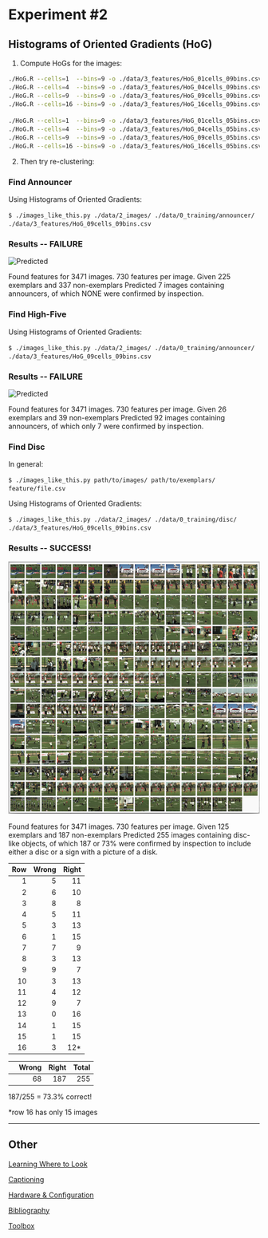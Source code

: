 # Experiment #2
## Histograms of Oriented Gradients (HoG)

1. Compute HoGs for the images:
```bash
./HoG.R --cells=1  --bins=9 -o ./data/3_features/HoG_01cells_09bins.csv ./data/2_images/
./HoG.R --cells=4  --bins=9 -o ./data/3_features/HoG_04cells_09bins.csv ./data/2_images/
./HoG.R --cells=9  --bins=9 -o ./data/3_features/HoG_09cells_09bins.csv ./data/2_images/
./HoG.R --cells=16 --bins=9 -o ./data/3_features/HoG_16cells_09bins.csv ./data/2_images/

./HoG.R --cells=1  --bins=9 -o ./data/3_features/HoG_01cells_05bins.csv ./data/2_images/
./HoG.R --cells=4  --bins=9 -o ./data/3_features/HoG_04cells_05bins.csv ./data/2_images/
./HoG.R --cells=9  --bins=9 -o ./data/3_features/HoG_09cells_05bins.csv ./data/2_images/
./HoG.R --cells=16 --bins=9 -o ./data/3_features/HoG_16cells_05bins.csv ./data/2_images/
```

2. Then try re-clustering:

### Find Announcer
Using Histograms of Oriented Gradients:

`$ ./images_like_this.py ./data/2_images/ ./data/0_training/announcer/ ./data/3_features/HoG_09cells_09bins.csv`

### Results -- FAILURE
![Predicted](figures/Experiment2_predicted_announcer.png)

Found features for 3471 images.
730 features per image.
Given 225 exemplars
  and 337 non-exemplars
Predicted 7 images containing announcers, of which NONE were confirmed by inspection. 

### Find High-Five
Using Histograms of Oriented Gradients:

`$ ./images_like_this.py ./data/2_images/ ./data/0_training/announcer/ ./data/3_features/HoG_09cells_09bins.csv`

### Results -- FAILURE
![Predicted](figures/Experiment2_predicted_highfive.png)

Found features for 3471 images.
730 features per image.
Given 26 exemplars
  and 39 non-exemplars
Predicted 92 images containing announcers, of which only 7 were confirmed by inspection. 

### Find Disc
In general:

`$ ./images_like_this.py path/to/images/ path/to/exemplars/ feature/file.csv`

Using Histograms of Oriented Gradients:

`$ ./images_like_this.py ./data/2_images/ ./data/0_training/disc/ ./data/3_features/HoG_09cells_09bins.csv`

### Results -- SUCCESS!
![Predicted](figures/Experiment2_predicted_disc.png)

Found features for 3471 images.
730 features per image.
Given 125 exemplars
  and 187 non-exemplars
Predicted 255 images containing disc-like objects, of which 187 or 73% were confirmed by inspection to include either a disc or a sign with a picture of a disk.

|Row|Wrong|Right|
|--:|--:|--:|
|1 | 5 | 11 |
|2 | 6 | 10 |
|3 | 8 |  8 |
|4 | 5 | 11 |
|5 | 3 | 13 |
|6 | 1 | 15 |
|7 | 7 |  9 |
|8 | 3 | 13 |
|9 | 9 |  7 |
|10| 3 | 13 |
|11| 4 | 12 |
|12| 9 |  7 |
|13| 0 | 16 |
|14| 1 | 15 |
|15| 1 | 15 |
|16| 3 | 12*|

|      |Wrong|Right|Total|
|------|----:|----:|----:|
|      |68   |187  |255  |

   187/255 = 73.3% correct!

*row 16 has only 15 images

-------------

## Other
[Learning Where to Look](Where-To-Look-Next.md)

[Captioning](Captioning.md)

[Hardware & Configuration](Hardware-And-Config.md)

[Bibliography](Bibliography.md)

[Toolbox](Toolbox.md)
